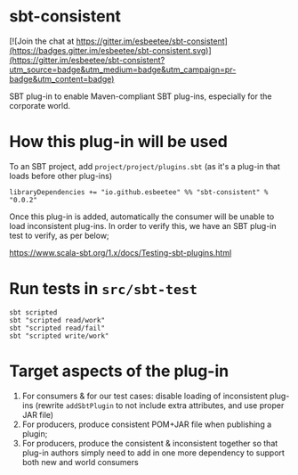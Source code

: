 # sbt-consistent

[![Join the chat at https://gitter.im/esbeetee/sbt-consistent](https://badges.gitter.im/esbeetee/sbt-consistent.svg)](https://gitter.im/esbeetee/sbt-consistent?utm_source=badge&utm_medium=badge&utm_campaign=pr-badge&utm_content=badge)

SBT plug-in to enable Maven-compliant SBT plug-ins, especially for the corporate world.

# How this plug-in will be used

To an SBT project, add `project/project/plugins.sbt` (as it's a plug-in that loads before other plug-ins)

```
libraryDependencies += "io.github.esbeetee" %% "sbt-consistent" % "0.0.2"
```

Once this plug-in is added, automatically the consumer will be unable to load inconsistent plug-ins.
In order to verify this, we have an SBT plug-in test to verify, as per below;

https://www.scala-sbt.org/1.x/docs/Testing-sbt-plugins.html

# Run tests in `src/sbt-test`

```
sbt scripted
sbt "scripted read/work"
sbt "scripted read/fail"
sbt "scripted write/work"
```

# Target aspects of the plug-in

1. For consumers & for our test cases: disable loading of inconsistent plug-ins (rewrite `addSbtPlugin` to not include
   extra attributes, and use proper JAR file)
2. For producers, produce consistent POM+JAR file when publishing a plugin;
3. For producers, produce the consistent & inconsistent together so that plug-in authors simply need to add in one more
   dependency to support both new and world consumers